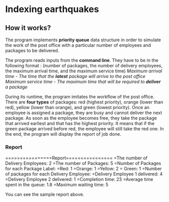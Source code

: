 # Indexing earthquakes
## How it works?
The program implements **priority queue** data structure in order to simulate the work of the post office with a particular number of employees and packages to be delivered.

The program reads inputs from the **command line**. They have to be in the following format : (number of packages, the number of delivery employees, the maximum arrival time, and the maximum
service time)
*Maximum arrival time - The time that the **latest** package will arrive to the post office*
*Maximum service time - The maximum time that will be required to **deliver** a package*

During its runtime, the program imitates the workflow of the post office. There are **four types** of packages: red (highest priority), orange (lower than red), yellow (lower than orange), and green (lowest priority). Once an employee is assigned a package, they are busy and cannot deliver the next package. As soon as the employee becomes free, they take the package that arrived earliest and that has the highest priority. It means that if the green package arrived before red, the employee will still take the red one. In the end, the program will display the report of job done.

### Report
================Report================
=The number of Delivery Employees: 2
=The number of Packages: 5
=Number of Packages for each Package Label:
=Red: 1
=Orange: 1
=Yellow: 2
= Green: 1
=Number of packages for each Delivery Employee:
=Delivery Employee 1 delivered: 4
=Delivery Employee 2 delivered: 1
=Completion time: 23
=Average time spent in the queue: 1.8
=Maximum waiting time: 5

 You can see the sample report above.
